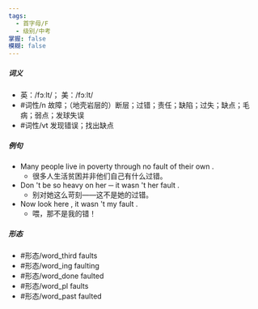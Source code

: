 ```yaml
---
tags:
  - 首字母/F
  - 级别/中考
掌握: false
模糊: false
---
```

##### 词义
- 英：/fɔːlt/； 美：/fɔːlt/
- #词性/n  故障；（地壳岩层的）断层；过错；责任；缺陷；过失；缺点；毛病；弱点；发球失误
- #词性/vt  发现错误；找出缺点
##### 例句
- Many people live in poverty through no fault of their own .
	- 很多人生活贫困并非他们自己有什么过错。
- Don 't be so heavy on her ─ it wasn 't her fault .
	- 别对她这么苛刻——这不是她的过错。
- Now look here , it wasn 't my fault .
	- 喂，那不是我的错！
##### 形态
- #形态/word_third faults
- #形态/word_ing faulting
- #形态/word_done faulted
- #形态/word_pl faults
- #形态/word_past faulted
